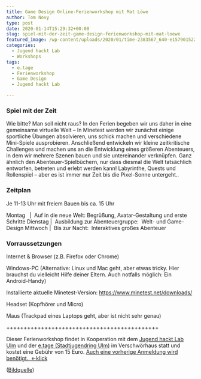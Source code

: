 ```yaml
---
title: Game Design Online-Ferienworkshop mit Mat Löwe
author: Tom Novy
type: post
date: 2020-01-14T15:29:32+00:00
slug: spiel-mit-der-zeit-game-design-ferienworkshop-mit-mat-loewe
featured_image: /wp-content/uploads/2020/01/time-2383567_640-e1579015221127.jpg
categories:
  - Jugend hackt Lab
  - Workshops
tags:
  - e.tage
  - Ferienworkshop
  - Game Design
  - Jugend hackt Lab

---
```

### **Spiel mit der Zeit**

Wie bitte? Man soll nicht raus? In den Ferien begeben wir uns daher in eine gemeinsame virtuelle Welt &#8211; In Minetest werden wir zunächst einige sportliche Übungen absolvieren, uns schick machen und verschiedene Mini-Spiele ausprobieren. Anschließend entwickeln wir kleine zeitkritische Challenges und machen uns an die Entwicklung eines größeren Abenteuers, in dem wir mehrere Szenen bauen und sie untereinander verknüpfen. Ganz ähnlich den Abenteuer-Spielbüchern, nur dass diesmal die Welt tatsächlich entworfen, betreten und erlebt werden kann! Labyrinthe, Quests und Rollenspiel &#8211; aber es ist immer nur Zeit bis die Pixel-Sonne untergeht..

### **Zeitplan**

Je 11-13 Uhr mit freiem Bauen bis ca. 15 Uhr

Montag   |  Auf in die neue Welt: Begrüßung, Avatar-Gestaltung und erste Schritte
Dienstag |  Ausbildung zur Abenteuergruppe:  Welt- und Game-Design
Mittwoch |  Bis zur Nacht:  Interaktives großes Abenteuer

### **Vorraussetzungen**

Internet & Browser (z.B. Firefox oder Chrome)

Windows-PC (Alternative: Linux und Mac geht, aber etwas tricky. Hier brauchst du vielleicht Hilfe deiner Eltern. Auch notfalls möglich: Ein Android-Handy)

Installierte aktuelle Minetest-Version: <a href="https://www.minetest.net/downloads/">https://www.minetest.net/downloads/</a>

Headset (Kopfhörer und Micro)

Maus (Trackpad eines Laptops geht, aber ist nicht sehr genau)


++++++++++++++++++++++++++++++++++++++++++++

Dieser Ferienworkshop findet in Kooperation mit dem [Jugend hackt Lab Ulm][1] und der [e.tage (Stadtjugendring Ulm)][2] im Verschwörhaus statt und kostet eine Gebühr von 15 Euro. [Auch eine vorherige Anmeldung wird benötigt.  <-klick][3]

([Bildquelle][4])

 [1]: https://jugendhackt.org/lab/ulm/
 [2]: https://www.etage-ulm.de/home/
 [3]: https://www.etage-ulm.de/kurse-ferienangebote/kursdetails/event/fuer-zuhause-spiel-mit-der-zeit/
 [4]: https://pixabay.com/de/photos/zeit-composite-zusammensetzung-2383567/
